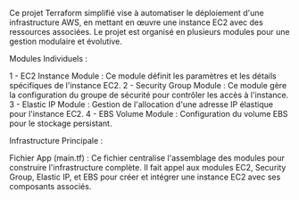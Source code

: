 Ce projet Terraform simplifié vise à automatiser le déploiement d'une infrastructure AWS, en mettant en œuvre une instance EC2 avec des ressources associées. Le projet est organisé en plusieurs modules pour une gestion modulaire et évolutive.

Modules Individuels :

1 - EC2 Instance Module : Ce module définit les paramètres et les détails spécifiques de l'instance EC2.
2 - Security Group Module : Ce module gère la configuration du groupe de sécurité pour contrôler les accès à l'instance.
3 - Elastic IP Module : Gestion de l'allocation d'une adresse IP élastique pour l'instance EC2.
4 - EBS Volume Module : Configuration du volume EBS pour le stockage persistant.

Infrastructure Principale :

Fichier App (main.tf) : Ce fichier centralise l'assemblage des modules pour construire l'infrastructure complète. Il fait appel aux modules EC2, Security Group, Elastic IP, et EBS pour créer et intégrer une instance EC2 avec ses composants associés.
